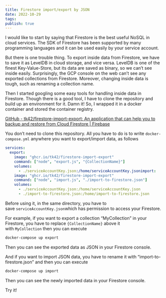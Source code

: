 ```yaml
---
title: Firestore import/export by JSON
date: 2022-10-29
tags: 
publish: true
---
```

I would like to start by saying that Firestore is the best useful NoSQL in cloud services. The SDK of Firestore has been supported by many programming languages and it can be used easily by your service account.

But there is one trouble thing. To export inside data from Firestore, we have to save it as LevelDB in cloud storage, and vice versa. LevelDB is one of the finest Key-Value-Store, but its data are saved as binary, so we can’t see inside easily. Surprisingly, the GCP console on the web can’t see any exported collections from Firestore. Moreover, changing inside data is tough, such as renaming a collection name.

Then I started googling some easy tools for handling inside data in Firestore. Though there is a good tool, I have to clone the repository and build up an environment for it. Damn it! So, I wrapped it in a docker container and stored the container registry.

[GitHub - tk42/firestore-import-export: An application that can help you to backup and restore from Cloud Firestore | Firebase](https://github.com/tk42/firestore-import-export?source=post_page-----b3c33e4d4779--------------------------------)

You don’t need to clone this repository. All you have to do is to write `docker-compose.yml` anywhere you want to export/import data, as follows

```yaml
services:  
  export:  
    image: "ghcr.io/tk42/firestore-import-export"  
    command: ["node", "export.js", "{CollectionName}"]  
    volumes:  
      - ./serviceAccountKey.json:/home/serviceAccountKey.jsonimport:  
    image: "ghcr.io/tk42/firestore-import-export"  
    command: ["node", "import.js", "./import-to-firestore.json"]  
    volumes:  
      - ./serviceAccountKey.json:/home/serviceAccountKey.json  
      - ./import-to-firestore.json:/home/import-to-firestore.json
```

Before using it, in the same directory, you have to save `serviceAccountKey.json`which has permission to access your Firestore.

For example, if you want to export a collection “MyCollection” in your Firestore, you have to replace `{CollectionName}` above it with `MyCollection` then you can execute

```bash
docker-compose up export
```

Then you can see the exported data as JSON in your Firestore console.

And if you want to import JSON data, you have to rename it with “import-to-firestore.json” and then you can execute 

```bash
docker-compose up import
```

Then you can see the newly imported data in your Firestore console.

Try it!